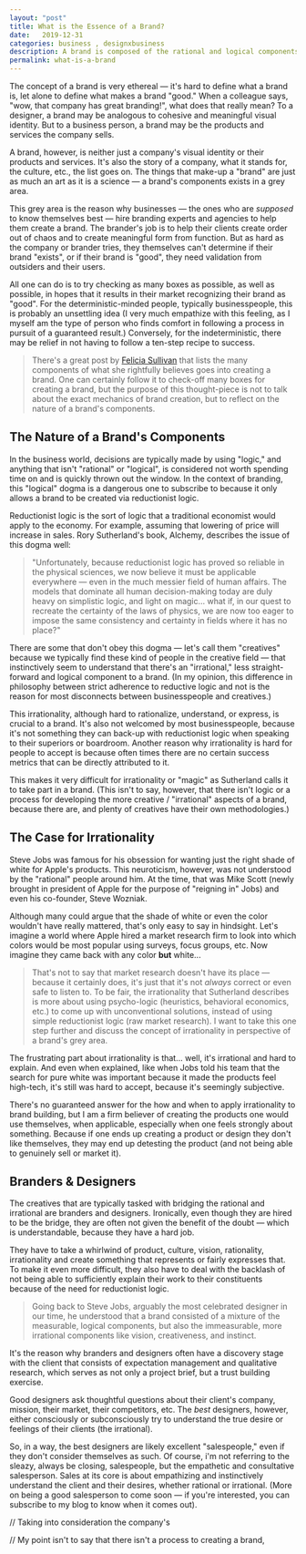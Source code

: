 ```yaml
---
layout: "post"
title: What is the Essence of a Brand?
date:   2019-12-31
categories: business , designxbusiness
description: A brand is composed of the rational and logical components, but also the irrational and emotive.
permalink: what-is-a-brand
---
```


The concept of a brand is very ethereal — it's hard to define what a brand is, let alone to define what makes a brand "good." When a colleague says, "wow, that company has great branding!", what does that really mean? To a designer, a brand may be analogous to cohesive and meaningful visual identity. But to a business person, a brand may be the products and services the company sells.

A brand, however, is neither just a company's visual identity or their products and services. It's also the story of a company, what it stands for, the culture, etc., the list goes on. The things that make-up a "brand" are just as much an art as it is a science — a brand's components exists in a grey area.

This grey area is the reason why businesses — the ones who are _supposed_ to know themselves best — hire branding experts and agencies to help them create a brand. The brander's job is to help their clients create order out of chaos and to create meaningful form from function. But as hard as the company or brander tries, they themselves can't determine if their brand "exists", or if their brand is "good", they need validation from outsiders and their users.

All one can do is to try checking as many boxes as possible, as well as possible, in hopes that it results in their market recognizing their brand as "good". For the deterministic-minded people, typically businesspeople, this is probably an unsettling idea (I very much empathize with this feeling, as I myself am the type of person who finds comfort in following a process in pursuit of a guaranteed result.) Conversely, for the indeterministic, there may be relief in not having to follow a ten-step recipe to success.

> There's a great post by [Felicia Sullivan](https://medium.com/s/how-to-build-a-brand/lets-talk-about-how-to-build-a-brand-543b2dfbc4f5) that lists the many components of what she rightfully believes goes into creating a brand. One can certainly follow it to check-off many boxes for creating a brand, but the purpose of this thought-piece is not to talk about the exact mechanics of brand creation, but to reflect on the nature of a brand's components.

## The Nature of a Brand's Components

In the business world, decisions are typically made by using "logic," and anything that isn't "rational" or "logical", is considered not worth spending time on and is quickly thrown out the window. In the context of branding, this "logical" dogma is a dangerous one to subscribe to because it only allows a brand to be created via reductionist logic.

Reductionist logic is the sort of logic that a traditional economist would apply to the economy. For example, assuming that lowering of price will increase in sales. Rory Sutherland's book, Alchemy, describes the issue of this dogma well:

> "Unfortunately, because reductionist logic has proved so reliable in the physical sciences, we now believe it must be applicable everywhere — even in the much messier field of human affairs. The models that dominate all human decision-making today are duly heavy on simplistic logic, and light on magic... what if, in our quest to recreate the certainty of the laws of physics, we are now too eager to impose the same consistency and certainty in fields where it has no place?"

There are some that don't obey this dogma — let's call them "creatives" because we typically find these kind of people in the creative field — that instinctively seem to understand that there's an "irrational," less straight-forward and logical component to a brand. (In my opinion, this difference in philosophy between strict adherence to reductive logic and not is the reason for most disconnects between businesspeople and creatives.)

This irrationality, although hard to rationalize, understand, or express, is crucial to a brand. It's also not welcomed by most businesspeople, because it's not something they can back-up with reductionist logic when speaking to their superiors or boardroom. Another reason why irrationality is hard for people to accept is because often times there are no certain success metrics that can be directly attributed to it.

This makes it very difficult for irrationality or "magic" as Sutherland calls it to take part in a brand. (This isn't to say, however, that there isn't logic or a process for developing the more creative / "irrational" aspects of a brand, because there are, and plenty of creatives have their own methodologies.)


## The Case for Irrationality

Steve Jobs was famous for his obsession for wanting just the right shade of white for Apple's products. This neuroticism, however, was not understood by the "rational" people around him. At the time, that was Mike Scott (newly brought in president of Apple for the purpose of "reigning in" Jobs) and even his co-founder, Steve Wozniak.

Although many could argue that the shade of white or even the color wouldn't have really mattered, that's only easy to say in hindsight. Let's imagine a world where Apple hired a market research firm to look into which colors would be most popular using surveys, focus groups, etc. Now imagine they came back with any color **but** white...

> That's not to say that market research doesn't have its place — because it certainly does, it's just that it's not _always_ correct or even safe to listen to. To be fair, the irrationality that Sutherland describes is more about using psycho-logic (heuristics, behavioral economics, etc.) to come up with unconventional solutions, instead of using simple reductionist logic (raw market research). I want to take this one step further and discuss the concept of irrationality in perspective of a brand's grey area.

The frustrating part about irrationality is that... well, it's irrational and hard to explain. And even when explained, like when Jobs told his team that the search for pure white was important because it made the products feel high-tech, it's still was hard to accept, because it's seemingly subjective.

There's no guaranteed answer for the how and when to apply irrationality to brand building, but I am a firm believer of creating the products one would use themselves, when applicable, especially when one feels strongly about something. Because if one ends up creating a product or design they don't like themselves, they may end up detesting the product (and not being able to genuinely sell or market it).

## Branders & Designers

The creatives that are typically tasked with bridging the rational and irrational are branders and designers. Ironically, even though they are hired to be the bridge, they are often not given the benefit of the doubt — which is understandable, because they have a hard job.

They have to take a whirlwind of product, culture, vision, rationality, irrationality and create something that represents or fairly expresses that. To make it even more difficult, they also have to deal with the backlash of not being able to sufficiently explain their work to their constituents because of the need for reductionist logic.

> Going back to Steve Jobs, arguably the most celebrated designer in our time, he understood that a brand consisted of a mixture of the measurable, logical components, but also the immeasurable, more irrational components like vision, creativeness, and instinct.

It's the reason why branders and designers often have a discovery stage with the client that consists of expectation management and qualitative research, which serves as not only a project brief, but a trust building exercise.

Good designers ask thoughtful questions about their client's company, mission, their market, their competitors, etc. The _best_ designers, however, either consciously or subconsciously try to understand the true desire or feelings of their clients (the irrational).

So, in a way, the best designers are likely excellent "salespeople," even if they don't consider themselves as such. Of course, i'm not referring to the sleazy, always be closing, salespeople, but the empathetic and consultative salesperson. Sales at its core is about empathizing and instinctively understand the client and their desires, whether rational or irrational. (More on being a good salesperson to come soon — if you're interested, you can subscribe to my blog to know when it comes out).



// Taking into consideration the company's

// My point isn't to say that there isn't a process to creating a brand,
